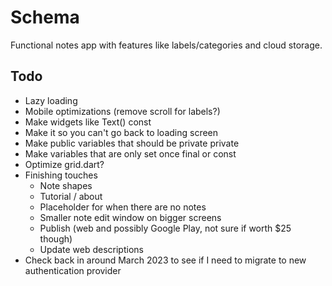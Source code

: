 # Schema
Functional notes app with features like labels/categories and cloud storage.

## Todo
- Lazy loading
- Mobile optimizations (remove scroll for labels?)
- Make widgets like Text() const
- Make it so you can't go back to loading screen
- Make public variables that should be private private
- Make variables that are only set once final or const
- Optimize grid.dart?
- Finishing touches
   - Note shapes
   - Tutorial / about
   - Placeholder for when there are no notes
   - Smaller note edit window on bigger screens
   - Publish (web and possibly Google Play, not sure if worth $25 though)
   - Update web descriptions
- Check back in around March 2023 to see if I need to migrate to new authentication provider